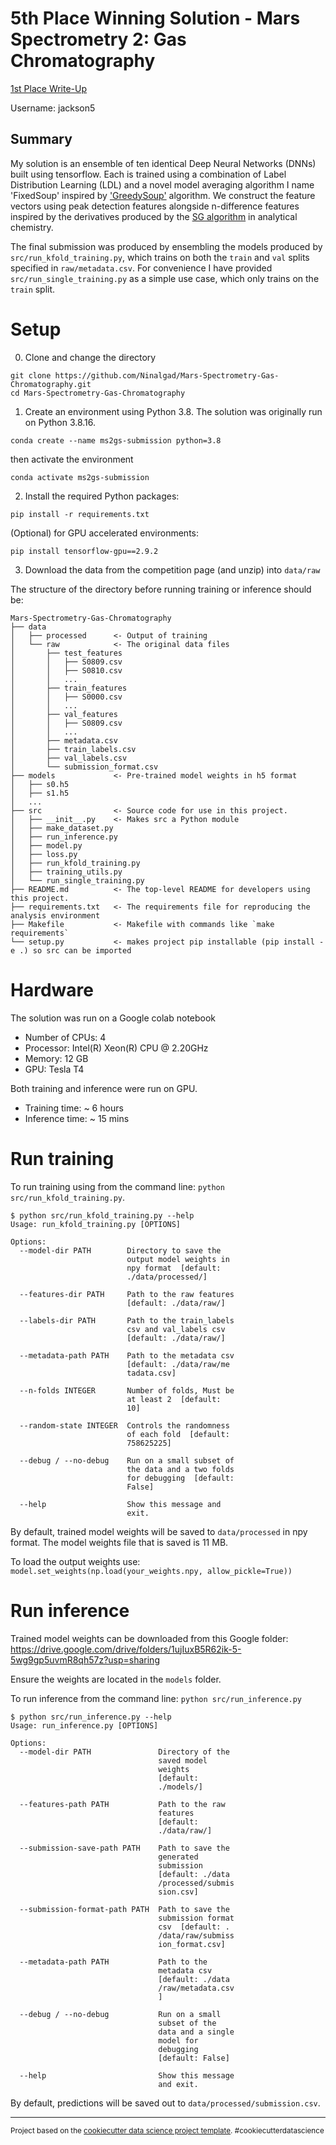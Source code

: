 # 5th Place Winning Solution - Mars Spectrometry 2: Gas Chromatography

[1st Place Write-Up](writeup-final.pdf)

Username: jackson5

## Summary

My solution is an ensemble of ten identical Deep Neural Networks (DNNs) built using tensorflow. 
Each is trained using a combination of Label Distribution Learning (LDL) 
and a novel model averaging algorithm I name 'FixedSoup' inspired by ['GreedySoup'](https://arxiv.org/pdf/2203.05482.pdf) algorithm.
We construct the feature vectors using peak detection features alongside n-difference
features inspired by the derivatives produced by the [SG algorithm](https://pubs.acs.org/doi/10.1021/ac60214a047) in analytical chemistry. 

The final submission was produced by ensembling the models produced by `src/run_kfold_training.py`, which trains on both the `train` and `val` splits specified in `raw/metadata.csv`.
For convenience I have provided `src/run_single_training.py` as a simple use case, which only trains on the `train` split.

# Setup

0. Clone and change the directory
```
git clone https://github.com/Ninalgad/Mars-Spectrometry-Gas-Chromatography.git
cd Mars-Spectrometry-Gas-Chromatography
```

1. Create an environment using Python 3.8. The solution was originally run on Python 3.8.16. 
```
conda create --name ms2gs-submission python=3.8
```

then activate the environment
```
conda activate ms2gs-submission
```

2. Install the required Python packages:
```
pip install -r requirements.txt
```

(Optional) for GPU accelerated environments:

```
pip install tensorflow-gpu==2.9.2
```

3. Download the data from the competition page (and unzip) into `data/raw`

The structure of the directory before running training or inference should be:
```
Mars-Spectrometry-Gas-Chromatography
├── data
│   ├── processed      <- Output of training
│   └── raw            <- The original data files
│       ├── test_features
│       │   ├── S0809.csv
│       │   ├── S0810.csv
│       │   ...
│       ├── train_features
│       │   ├── S0000.csv
│       │   ...
│       ├── val_features
│       │   ├── S0809.csv
│       │   ...
│       ├── metadata.csv
│       ├── train_labels.csv
│       ├── val_labels.csv
│       └── submission_format.csv
├── models             <- Pre-trained model weights in h5 format
│   ├── s0.h5
│   ├── s1.h5
│   ...
├── src                <- Source code for use in this project.
│   ├── __init__.py    <- Makes src a Python module
│   ├── make_dataset.py
│   ├── run_inference.py
│   ├── model.py
│   ├── loss.py
│   ├── run_kfold_training.py
│   ├── training_utils.py
│   └── run_single_training.py
├── README.md          <- The top-level README for developers using this project.
├── requirements.txt   <- The requirements file for reproducing the analysis environment
├── Makefile           <- Makefile with commands like `make requirements`
└── setup.py           <- makes project pip installable (pip install -e .) so src can be imported
```

# Hardware

The solution was run on a Google colab notebook
- Number of CPUs: 4
- Processor: Intel(R) Xeon(R) CPU @ 2.20GHz
- Memory: 12 GB 
- GPU: Tesla T4

Both training and inference were run on GPU.
- Training time: ~ 6 hours
- Inference time: ~ 15 mins

# Run training

To run training using from the command line: `python src/run_kfold_training.py`. 

```
$ python src/run_kfold_training.py --help
Usage: run_kfold_training.py [OPTIONS]

Options:
  --model-dir PATH        Directory to save the
                          output model weights in
                          npy format  [default:
                          ./data/processed/]

  --features-dir PATH     Path to the raw features
                          [default: ./data/raw/]

  --labels-dir PATH       Path to the train_labels
                          csv and val_labels csv
                          [default: ./data/raw/]

  --metadata-path PATH    Path to the metadata csv
                          [default: ./data/raw/me
                          tadata.csv]

  --n-folds INTEGER       Number of folds, Must be
                          at least 2  [default:
                          10]

  --random-state INTEGER  Controls the randomness
                          of each fold  [default:
                          758625225]

  --debug / --no-debug    Run on a small subset of
                          the data and a two folds
                          for debugging  [default:
                          False]

  --help                  Show this message and
                          exit.
```

By default, trained model weights will be saved to `data/processed` in npy format. The model weights file that is saved is 11 MB.

To load the output weights use: `model.set_weights(np.load(your_weights.npy, allow_pickle=True))`

# Run inference

Trained model weights can be downloaded from this Google folder: https://drive.google.com/drive/folders/1ujIuxB5R62ik-5-5wg9gp5uvmR8qh57z?usp=sharing

Ensure the weights are located in the `models` folder.


To run inference from the command line: `python src/run_inference.py`

```
$ python src/run_inference.py --help
Usage: run_inference.py [OPTIONS]

Options:
  --model-dir PATH               Directory of the
                                 saved model
                                 weights
                                 [default:
                                 ./models/]

  --features-path PATH           Path to the raw
                                 features
                                 [default:
                                 ./data/raw/]

  --submission-save-path PATH    Path to save the
                                 generated
                                 submission
                                 [default: ./data
                                 /processed/submis
                                 sion.csv]

  --submission-format-path PATH  Path to save the
                                 submission format
                                 csv  [default: .
                                 /data/raw/submiss
                                 ion_format.csv]

  --metadata-path PATH           Path to the
                                 metadata csv
                                 [default: ./data
                                 /raw/metadata.csv
                                 ]

  --debug / --no-debug           Run on a small
                                 subset of the
                                 data and a single
                                 model for
                                 debugging
                                 [default: False]

  --help                         Show this message
                                 and exit.
```

By default, predictions will be saved out to `data/processed/submission.csv`.

--------

<p><small>Project based on the <a target="_blank" href="https://drivendata.github.io/cookiecutter-data-science/">cookiecutter data science project template</a>. #cookiecutterdatascience</small></p>